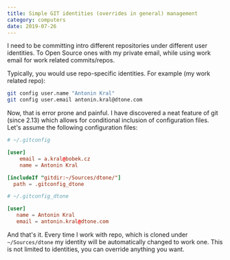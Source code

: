 ```yaml
---
title: Simple GIT identities (overrides in general) management
category: computers
date: 2019-07-26
---
```


I need to be committing intro different repositories under different user identities. To Open Source ones with my private email, while using work email for work related commits/repos.

Typically, you would use repo-specific identities. For example (my work related repo):

```bash
git config user.name "Antonin Kral"
git config user.email antonin.kral@dtone.com
```
Now, that is error prone and painful. I have discovered a neat feature of git (since 2.13) which allows for conditional inclusion of configuration files. Let's assume the following configuration files:

```toml
# ~/.gitconfig

[user]
	email = a.kral@bobek.cz
	name = Antonin Kral

[includeIf "gitdir:~/Sources/dtone/"]
  path = .gitconfig_dtone
```

```toml
# ~/.gitconfig_dtone

[user]
   name = Antonin Kral
   email = antonin.kral@dtone.com
```

And that's it. Every time I work with repo, which is cloned under `~/Sources/dtone` my identity will be automatically changed to work one. This is not limited to identities, you can override anything you want.
